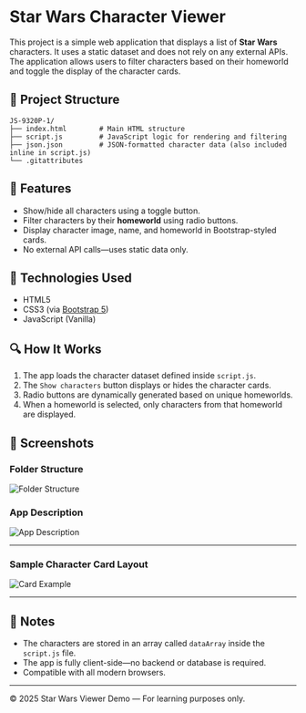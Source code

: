 # Star Wars Character Viewer

This project is a simple web application that displays a list of **Star Wars** characters. It uses a static dataset and does not rely on any external APIs. The application allows users to filter characters based on their homeworld and toggle the display of the character cards.

## 📁 Project Structure

```
JS-9320P-1/
├── index.html        # Main HTML structure
├── script.js         # JavaScript logic for rendering and filtering
├── json.json         # JSON-formatted character data (also included inline in script.js)
└── .gitattributes
```

## 🚀 Features

- Show/hide all characters using a toggle button.
- Filter characters by their **homeworld** using radio buttons.
- Display character image, name, and homeworld in Bootstrap-styled cards.
- No external API calls—uses static data only.

## 🔧 Technologies Used

- HTML5
- CSS3 (via [Bootstrap 5](https://getbootstrap.com/))
- JavaScript (Vanilla)

## 🔍 How It Works

1. The app loads the character dataset defined inside `script.js`.
2. The `Show characters` button displays or hides the character cards.
3. Radio buttons are dynamically generated based on unique homeworlds.
4. When a homeworld is selected, only characters from that homeworld are displayed.

## 📸 Screenshots

### Folder Structure

![Folder Structure](./images/folder-structure.png)

### App Description

![App Description](./images/description.png)

---

### Sample Character Card Layout

![Card Example](./images/card-example.png)

---

## 📝 Notes

- The characters are stored in an array called `dataArray` inside the `script.js` file.
- The app is fully client-side—no backend or database is required.
- Compatible with all modern browsers.

---

© 2025 Star Wars Viewer Demo — For learning purposes only.
